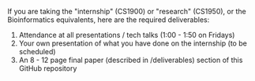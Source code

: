 If you are taking the "internship" (CS1900) or "research" (CS1950), or the Bioinformatics equivalents, here are the required deliverables:

1. Attendance at all presentations / tech talks (1:00 - 1:50 on Fridays)
2. Your own presentation of what you have done on the internship (to be scheduled)
3. An 8 - 12 page final paper (described in /deliverables) section of this GitHub repository
